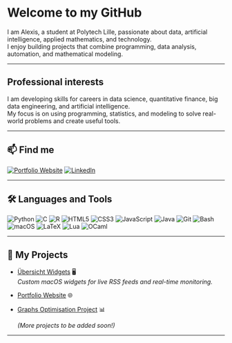 # Welcome to my GitHub

I am Alexis, a student at Polytech Lille, passionate about data, artificial intelligence, applied mathematics, and technology.  
I enjoy building projects that combine programming, data analysis, automation, and mathematical modeling.

---

## Professional interests

I am developing skills for careers in data science, quantitative finance, big data engineering, and artificial intelligence.  
My focus is on using programming, statistics, and modeling to solve real-world problems and create useful tools.

---

## 📫 Find me

[![Portfolio Website](https://img.shields.io/badge/Website-Visit-blue?style=for-the-badge&logo=google-chrome&logoColor=white)](https://alexis-portfolio.com)
[![LinkedIn](https://img.shields.io/badge/LinkedIn-Connect-blue?style=for-the-badge&logo=linkedin&logoColor=white)](https://linkedin.com/in/your-linkedin-profile)

---

## 🛠️ Languages and Tools

![Python](https://img.shields.io/badge/-Python-3776AB?style=for-the-badge&logo=python&logoColor=white)
![C](https://img.shields.io/badge/-C-00599C?style=for-the-badge&logo=c&logoColor=white)
![R](https://img.shields.io/badge/-R-276DC3?style=for-the-badge&logo=r&logoColor=white)
![HTML5](https://img.shields.io/badge/-HTML5-E34F26?style=for-the-badge&logo=html5&logoColor=white)
![CSS3](https://img.shields.io/badge/-CSS3-1572B6?style=for-the-badge&logo=css3&logoColor=white)
![JavaScript](https://img.shields.io/badge/-JavaScript-F7DF1E?style=for-the-badge&logo=javascript&logoColor=black)
![Java](https://img.shields.io/badge/-Java-007396?style=for-the-badge&logo=java&logoColor=white)
![Git](https://img.shields.io/badge/-Git-F05032?style=for-the-badge&logo=git&logoColor=white)
![Bash](https://img.shields.io/badge/-Bash-4EAA25?style=for-the-badge&logo=gnubash&logoColor=white)
![macOS](https://img.shields.io/badge/-macOS-000000?style=for-the-badge&logo=apple&logoColor=white)
![LaTeX](https://img.shields.io/badge/-LaTeX-008080?style=for-the-badge&logo=latex&logoColor=white)
![Lua](https://img.shields.io/badge/-Lua-2C2D72?style=for-the-badge&logo=lua&logoColor=white)
![OCaml](https://img.shields.io/badge/-OCaml-EC6813?style=for-the-badge&logo=ocaml&logoColor=white)

---

## 📂 My Projects

- [Übersicht Widgets](https://github.com/AlexGit31/ubersicht-widget-crypto/tree/main) 🖥️  
  _Custom macOS widgets for live RSS feeds and real-time monitoring._
- [Portfolio Website](https://github.com/AlexGit31/Portfolio) 🌐
- [Graphs Optimisation Project](https://github.com/AlexGit31/Projet-Graphe) 📊

  _(More projects to be added soon!)_

---
